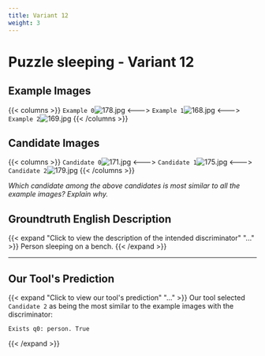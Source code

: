 ```yaml
---
title: Variant 12
weight: 3
---
```


# Puzzle sleeping - Variant 12

## Example Images
{{< columns >}}
`Example 0`![178.jpg](/natscene_data/images/178.jpg)
<--->
`Example 1`![168.jpg](/natscene_data/images/168.jpg)
<--->
`Example 2`![169.jpg](/natscene_data/images/169.jpg)
{{< /columns >}}

## Candidate Images
{{< columns >}}
`Candidate 0`![171.jpg](/natscene_data/images/171.jpg)
<--->
`Candidate 1`![175.jpg](/natscene_data/images/175.jpg)
<--->
`Candidate 2`![179.jpg](/natscene_data/images/179.jpg)
{{< /columns >}}

*Which candidate among the above candidates is most similar to all the example images? Explain why.*

## Groundtruth English Description

{{< expand "Click to view the description of the intended discriminator" "..." >}}
Person sleeping on a bench.
{{< /expand >}}

---



## Our Tool's Prediction

{{< expand "Click to view our tool's prediction" "..." >}}
Our tool selected `Candidate 2` as being the most similar to the example images with the discriminator:
```plaintext
Exists q0: person. True
```
{{< /expand >}}
